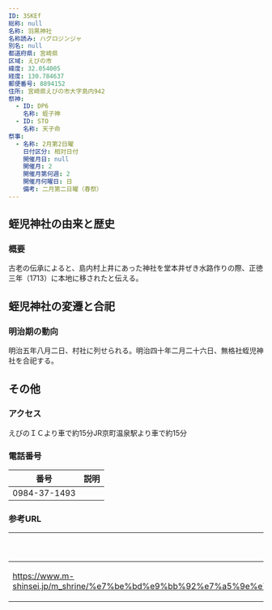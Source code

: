 ```yaml
---
ID: 3SKEf
総称: null
名称: 羽黒神社
名称読み: ハグロジンジャ
別名: null
都道府県: 宮崎県
区域: えびの市
緯度: 32.054005
経度: 130.784637
郵便番号: 8894152
住所: 宮崎県えびの市大字島内942
祭神:
  - ID: DP6
    名称: 蛭子神
  - ID: STO
    名称: 天子命
祭事:
  - 名称: 2月第2日曜
    日付区分: 相対日付
    開催月日: null
    開催月: 2
    開催月第何週: 2
    開催月何曜日: 日
    備考: 二月第二日曜（春祭）
---
```


## 蛭児神社の由来と歴史

### 概要

古老の伝承によると、島内村上井にあった神社を堂本井ぜき水路作りの際、正徳三年（1713）に本地に移されたと伝える。

## 蛭児神社の変遷と合祀

### 明治期の動向

明治五年八月二日、村社に列せられる。明治四十年二月二十六日、無格社蛭児神社を合祀する。

## その他

### アクセス

えびのＩＣより車で約15分JR京町温泉駅より車で約15分

### 電話番号

| 番号         | 説明 |
| ------------ | ---- |
| 0984-37-1493 |      |

### 参考URL

| URL                                                                                                                                                      | 説明   |
| -------------------------------------------------------------------------------------------------------------------------------------------------------- | ------ |
| https://www.m-shinsei.jp/m_shrine/%e7%be%bd%e9%bb%92%e7%a5%9e%e7%a4%be%ef%bc%88%e3%81%af%e3%81%90%e3%82%8d%e3%81%98%e3%82%93%e3%81%98%e3%82%83%ef%bc%89/ | 神社庁 |
